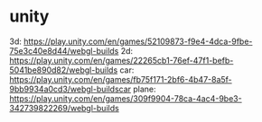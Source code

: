 # unity

3d: https://play.unity.com/en/games/52109873-f9e4-4dca-9fbe-75e3c40e8d44/webgl-builds
2d: https://play.unity.com/en/games/22265cb1-76ef-47f1-befb-5041be890d82/webgl-builds
car: https://play.unity.com/en/games/fb75f171-2bf6-4b47-8a5f-9bb9934a0cd3/webgl-buildscar
plane: https://play.unity.com/en/games/309f9904-78ca-4ac4-9be3-342739822269/webgl-builds
